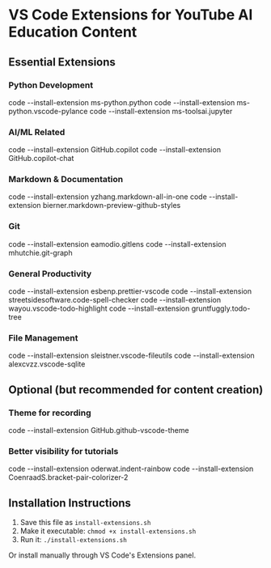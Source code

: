 # VS Code Extensions for YouTube AI Education Content

## Essential Extensions

### Python Development
code --install-extension ms-python.python
code --install-extension ms-python.vscode-pylance
code --install-extension ms-toolsai.jupyter

### AI/ML Related
code --install-extension GitHub.copilot
code --install-extension GitHub.copilot-chat

### Markdown & Documentation
code --install-extension yzhang.markdown-all-in-one
code --install-extension bierner.markdown-preview-github-styles

### Git
code --install-extension eamodio.gitlens
code --install-extension mhutchie.git-graph

### General Productivity
code --install-extension esbenp.prettier-vscode
code --install-extension streetsidesoftware.code-spell-checker
code --install-extension wayou.vscode-todo-highlight
code --install-extension gruntfuggly.todo-tree

### File Management
code --install-extension sleistner.vscode-fileutils
code --install-extension alexcvzz.vscode-sqlite

## Optional (but recommended for content creation)

### Theme for recording
code --install-extension GitHub.github-vscode-theme

### Better visibility for tutorials
code --install-extension oderwat.indent-rainbow
code --install-extension CoenraadS.bracket-pair-colorizer-2

## Installation Instructions

1. Save this file as `install-extensions.sh`
2. Make it executable: `chmod +x install-extensions.sh`
3. Run it: `./install-extensions.sh`

Or install manually through VS Code's Extensions panel.
